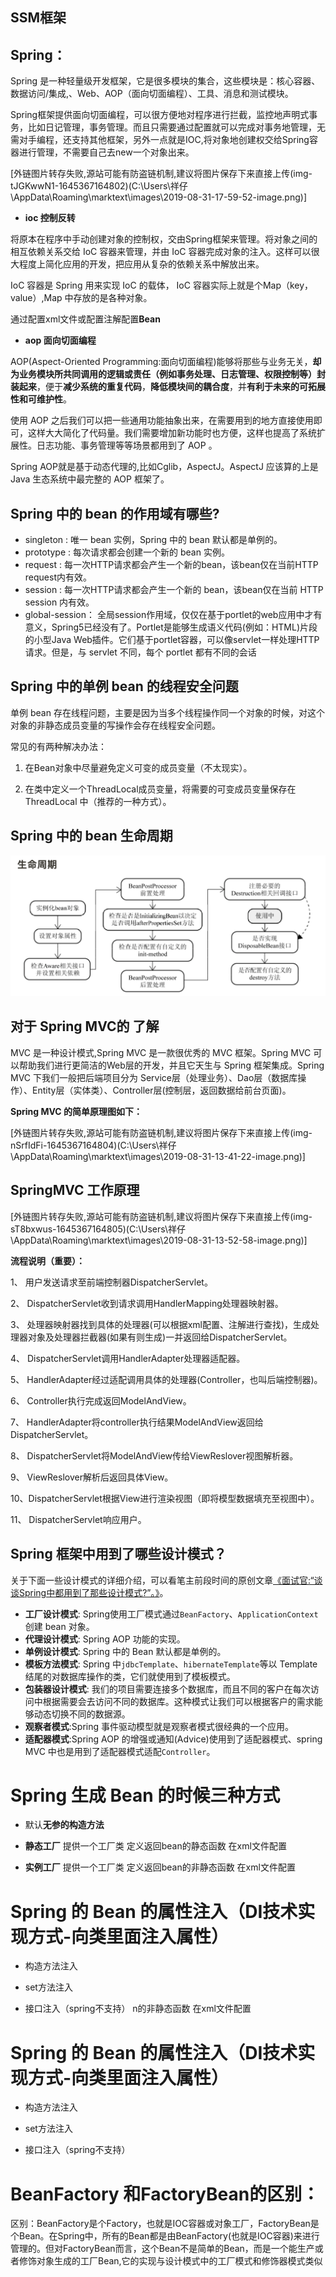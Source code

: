 ## SSM框架



## Spring：

Spring 是一种轻量级开发框架，它是很多模块的集合，这些模块是：核心容器、数据访问/集成,、Web、AOP（面向切面编程）、工具、消息和测试模块。

Spring框架提供面向切面编程，可以很方便地对程序进行拦截，监控地声明式事务，比如日记管理，事务管理。而且只需要通过配置就可以完成对事务地管理，无需对手编程，还支持其他框架，另外一点就是IOC,将对象地创建权交给Spring容器进行管理，不需要自己去new一个对象出来。

[外链图片转存失败,源站可能有防盗链机制,建议将图片保存下来直接上传(img-tJGKwwN1-1645367164802)(C:\Users\祥仔\AppData\Roaming\marktext\images\2019-08-31-17-59-52-image.png)]

- **ioc 控制反转**

将原本在程序中手动创建对象的控制权，交由Spring框架来管理。将对象之间的相互依赖关系交给 IoC 容器来管理，并由 IoC 容器完成对象的注入。这样可以很大程度上简化应用的开发，把应用从复杂的依赖关系中解放出来。

IoC 容器是 Spring 用来实现 IoC 的载体， IoC 容器实际上就是个Map（key，value）,Map 中存放的是各种对象。

通过配置xml文件或配置注解配置**Bean**

- **aop 面向切面编程**

AOP(Aspect-Oriented Programming:面向切面编程)能够将那些与业务无关，**却为业务模块所共同调用的逻辑或责任（例如事务处理、日志管理、权限控制等）封装起来**，便于**减少系统的重复代码**，**降低模块间的耦合度**，并**有利于未来的可拓展性和可维护性**。

使用 AOP 之后我们可以把一些通用功能抽象出来，在需要用到的地方直接使用即可，这样大大简化了代码量。我们需要增加新功能时也方便，这样也提高了系统扩展性。日志功能、事务管理等等场景都用到了 AOP 。

Spring AOP就是基于动态代理的,比如Cglib，AspectJ。AspectJ 应该算的上是 Java 生态系统中最完整的 AOP 框架了。

## Spring 中的 bean 的作用域有哪些?

- singleton : 唯一 bean 实例，Spring 中的 bean 默认都是单例的。
- prototype : 每次请求都会创建一个新的 bean 实例。
- request : 每一次HTTP请求都会产生一个新的bean，该bean仅在当前HTTP request内有效。
- session : 每一次HTTP请求都会产生一个新的 bean，该bean仅在当前 HTTP session 内有效。
- global-session： 全局session作用域，仅仅在基于portlet的web应用中才有意义，Spring5已经没有了。Portlet是能够生成语义代码(例如：HTML)片段的小型Java Web插件。它们基于portlet容器，可以像servlet一样处理HTTP请求。但是，与 servlet 不同，每个 portlet 都有不同的会话

## Spring 中的单例 bean 的线程安全问题

单例 bean 存在线程问题，主要是因为当多个线程操作同一个对象的时候，对这个对象的非静态成员变量的写操作会存在线程安全问题。

常见的有两种解决办法：

1. 在Bean对象中尽量避免定义可变的成员变量（不太现实）。

2. 在类中定义一个ThreadLocal成员变量，将需要的可变成员变量保存在 ThreadLocal 中（推荐的一种方式）。

## Spring 中的 bean 生命周期

![image-20220324174425124](Spring面经/image-20220324174425124.png)



## 对于 Spring MVC的 了解

MVC 是一种设计模式,Spring MVC 是一款很优秀的 MVC 框架。Spring MVC 可以帮助我们进行更简洁的Web层的开发，并且它天生与 Spring 框架集成。Spring MVC 下我们一般把后端项目分为 Service层（处理业务）、Dao层（数据库操作）、Entity层（实体类）、Controller层(控制层，返回数据给前台页面)。

**Spring MVC 的简单原理图如下：**

[外链图片转存失败,源站可能有防盗链机制,建议将图片保存下来直接上传(img-nSrfIdFi-1645367164804)(C:\Users\祥仔\AppData\Roaming\marktext\images\2019-08-31-13-41-22-image.png)]

## SpringMVC 工作原理

[外链图片转存失败,源站可能有防盗链机制,建议将图片保存下来直接上传(img-sT8bxwus-1645367164805)(C:\Users\祥仔\AppData\Roaming\marktext\images\2019-08-31-13-52-58-image.png)]

**流程说明（重要）：**

1、  用户发送请求至前端控制器DispatcherServlet。

2、  DispatcherServlet收到请求调用HandlerMapping处理器映射器。

3、  处理器映射器找到具体的处理器(可以根据xml配置、注解进行查找)，生成处理器对象及处理器拦截器(如果有则生成)一并返回给DispatcherServlet。

4、  DispatcherServlet调用HandlerAdapter处理器适配器。

5、  HandlerAdapter经过适配调用具体的处理器(Controller，也叫后端控制器)。

6、  Controller执行完成返回ModelAndView。

7、  HandlerAdapter将controller执行结果ModelAndView返回给DispatcherServlet。

8、  DispatcherServlet将ModelAndView传给ViewReslover视图解析器。

9、  ViewReslover解析后返回具体View。

10、DispatcherServlet根据View进行渲染视图（即将模型数据填充至视图中）。

11、 DispatcherServlet响应用户。

## Spring 框架中用到了哪些设计模式？

关于下面一些设计模式的详细介绍，可以看笔主前段时间的原创文章[《面试官:“谈谈Spring中都用到了那些设计模式?”。》](https://mp.weixin.qq.com/s?__biz=Mzg2OTA0Njk0OA==&mid=2247485303&idx=1&sn=9e4626a1e3f001f9b0d84a6fa0cff04a&chksm=cea248bcf9d5c1aaf48b67cc52bac74eb29d6037848d6cf213b0e5466f2d1fda970db700ba41&token=255050878&lang=zh_CN#rd)。

- **工厂设计模式**: Spring使用工厂模式通过`BeanFactory`、`ApplicationContext`创建 bean 对象。
- **代理设计模式**: Spring AOP 功能的实现。
- **单例设计模式**: Spring 中的 Bean 默认都是单例的。
- **模板方法模式**: Spring 中`jdbcTemplate`、`hibernateTemplate`等以 Template 结尾的对数据库操作的类，它们就使用到了模板模式。
- **包装器设计模式**: 我们的项目需要连接多个数据库，而且不同的客户在每次访问中根据需要会去访问不同的数据库。这种模式让我们可以根据客户的需求能够动态切换不同的数据源。
- **观察者模式**:Spring 事件驱动模型就是观察者模式很经典的一个应用。
- **适配器模式**:Spring AOP 的增强或通知(Advice)使用到了适配器模式、spring MVC 中也是用到了适配器模式适配`Controller`。

# Spring 生成 Bean 的时候三种方式

- 默认**无参的构造方法**

- **静态工厂** 提供一个工厂类 定义返回bean的静态函数 在xml文件配置

- **实例工厂** 提供一个工厂类 定义返回bean的非静态函数 在xml文件配置

# Spring 的 Bean 的属性注入（DI技术实现方式-向类里面注入属性）

- 构造方法注入

- set方法注入

- 接口注入（spring不支持）
n的非静态函数 在xml文件配置

# Spring 的 Bean 的属性注入（DI技术实现方式-向类里面注入属性）

- 构造方法注入

- set方法注入

- 接口注入（spring不支持）


# BeanFactory 和FactoryBean的区别：
区别：BeanFactory是个Factory，也就是IOC容器或对象工厂，FactoryBean是个Bean。在Spring中，所有的Bean都是由BeanFactory(也就是IOC容器)来进行管理的。但对FactoryBean而言，这个Bean不是简单的Bean，而是一个能生产或者修饰对象生成的工厂Bean,它的实现与设计模式中的工厂模式和修饰器模式类似

